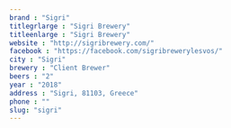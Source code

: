```yaml
---
brand : "Sigri"
titlegrlarge : "Sigri Brewery"
titleenlarge : "Sigri Brewery"
website : "http://sigribrewery.com/"
facebook : "https://facebook.com/sigribrewerylesvos/"
city : "Sigri"
brewery : "Client Brewer"
beers : "2"
year : "2018"
address : "Sigri, 81103, Greece"
phone : ""
slug: "sigri"
---
```

